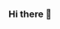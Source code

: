 ### Hi there 👋

<!--
**prashantnag93/prashantnag93** is a ✨ _special_ ✨ repository because its `README.md` (this file) appears on your GitHub profile.

Here are some ideas to get you started:

- 🧑 I'm a Senior Research Fellow at Maulana Azad National Institute of Technology (MANIT) Bhopal
- 🔭 I’m currently working on My PhD.
- 🌱 I’m currently learning Deep Learning for my PhD.
- 💬 Ask me about Research Tool Related Query
- 🎾 I play Filed Hockey and Badminton.
-->
